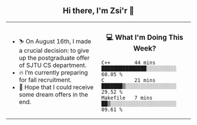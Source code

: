 <h2 align="center"> Hi there, I'm Zsi'r 👋 </h2>

<table>
    <tr>
        <td valign="center" width="50%">
            <ul>
                <li> ⛷️ On August 16th, I made a crucial decision: to give up the postgraduate offer of SJTU CS department.</li>
                <li> 🔥 I’m currently preparing for fall recruitment.</li>
                <li> 🙏 Hope that I could receive some dream offers in the end.</li>
            </ul>
        </td>
       <td valign="top" width="50%">

<h3 align="center"> 💻 What I'm Doing This Week? </h3>

<!--START_SECTION:waka-->
```text
C++        44 mins         ███████████████░░░░░░░░░░   60.05 % 
C          21 mins         ███████▒░░░░░░░░░░░░░░░░░   29.52 % 
Makefile   7 mins          ██▒░░░░░░░░░░░░░░░░░░░░░░   09.61 % 
```
<!--END_SECTION:waka-->
</td></tr>
</table>
